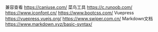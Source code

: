 兼容查看 https://caniuse.com/
菜鸟工具 https://c.runoob.com/
https://www.iconfont.cn/
https://www.bootcss.com/
Vuepress https://vuepress.vuejs.org/
https://www.swiper.com.cn/
Markdown文档 https://www.markdown.xyz/basic-syntax/